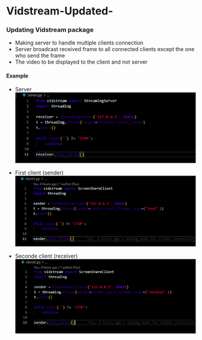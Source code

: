 # Vidstream-Updated-
### Updating Vidstream package
- Making server to handle multiple clients connection
- Server broadcast received frame to all connected clients except the one who send the frame
- The video to be displayed to the client and not server

#### Example
- Server
![Server Image](./img/server.png)

- First client (sender)
![Client 1 Image](./img/client1.png)

- Seconde client (receiver)
![Client 2 Image](./img/client2.png)

